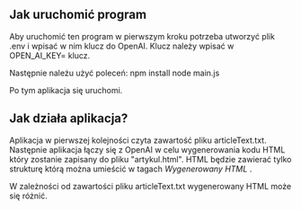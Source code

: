 ##  Jak uruchomić program

Aby uruchomić ten program w pierwszym kroku potrzeba utworzyć plik .env i wpisać w nim klucz do OpenAI.
Klucz należy wpisać w OPEN_AI_KEY= klucz.

Następnie należu użyć poleceń:
    npm install
    node main.js

Po tym aplikacja się uruchomi.

## Jak działa aplikacja?

Aplikacja w pierwszej kolejności czyta zawartość pliku articleText.txt.
Następnie aplikacja łączy się z OpenAI w celu wygenerowania kodu HTML który zostanie zapisany do pliku "artykul.html".
HTML będzie zawierać tylko strukturę którą można umieścić w tagach <body> *Wygenerowany HTML* </body>.

W zależności od zawartości pliku articleText.txt wygenerowany HTML może się różnić.
